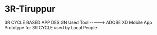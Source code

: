 # 3R-Tiruppur
3R CYCLE BASED APP DESIGN
Used Tool -----> ADOBE XD
Mobile App Prototype for 3R CYCLE used by Local People 
